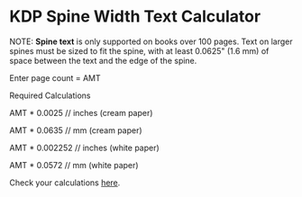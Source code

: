 # KDP Spine Width Text Calculator

NOTE: **Spine text** is only supported on books over 100 pages. Text on larger spines must be sized to fit the spine, with at least 0.0625" (1.6 mm) of space between the text and the edge of the spine.

Enter page count = AMT

Required Calculations

AMT * 0.0025 // inches (cream paper)

AMT * 0.0635 // mm (cream paper)

AMT * 0.002252 // inches (white paper)

AMT * 0.0572 // mm (white paper)

Check your calculations [here](https://instacalc.com/52860).
